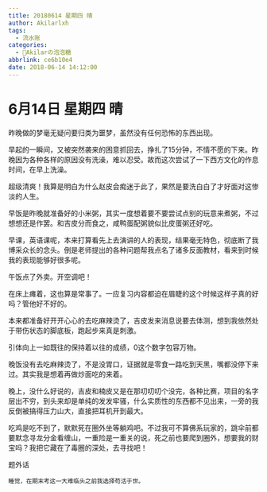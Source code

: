 ```yaml
---
title: 20180614 星期四 晴
author: Akilarlxh
tags:
  - 流水账
categories:
  - 🍬Akilarの泡泡糖
abbrlink: ce6b10e4
date: 2018-06-14 14:12:00
---
```

# 6月14日 星期四 晴

昨晚做的梦毫无疑问要归类为噩梦，虽然没有任何恐怖的东西出现。

早起的一瞬间，又被突然袭来的困意抓回去，挣扎了15分钟，不情不愿的下来。昨晚因为各种各样的原因没有洗澡，难以忍受。故而这次尝试了一下西方文化的作息时间，在早上洗澡。

超级清爽！我算是明白为什么赵皮会痴迷于此了，果然是要洗白白了才好面对这惨淡的人生。

早饭是昨晚就准备好的小米粥，其实一度想着要不要尝试点别的玩意来煮粥，不过想想还是作罢。和吉皮分而食之，咸鸭蛋配粥貌似比皮蛋粥还好吃。

早课，英语课呢，本来打算看先上去演讲的人的表现，结果毫无特色，彻底断了我博采众长的念头。倒是老师提出的各种问题帮我点名了诸多反面教材，看来到时候我的表现能够好很多呢。

午饭点了外卖。开空调吧！

在床上瘫着，这也算是常事了。一应复习内容都迫在眉睫的这个时候这样子真的好吗？管他好不好的。

本来都准备好开开心心的去吃麻辣烫了，吉皮发来消息说要去体测，想到我依然处于带伤状态的脚底板，跑起步来真是刺激。

引体向上一如既往的保持着以往的成绩，0这个数字包容万物。

晚饭没有去吃麻辣烫了，不是没胃口，证据就是零食一路吃到天黑，嘴都没停下来过。其实我是想着再做炒面吃的来着。

晚上，没什么好说的，吉皮和楠皮又是在那叨叨叨个没完，各种比赛，项目的名字层出不穷，到头来却是单纯的发发牢骚，什么实质性的东西都不见出来，一旁的我反倒被搞得压力山大，直接把耳机开到最大。

吃鸡是吃不到了，默默死在圈外坐等躺鸡吧。不过我可不算佛系玩家的，跳伞前都要默念寻龙分金看缠山，一重险是一重关的说，死之前也要爬到圈外，想要我的财宝吗？我把它藏在了毒圈的深处，去寻找吧！

题外话
```
睡觉，在期末考这一大难临头之前我选择苟活于世。
```